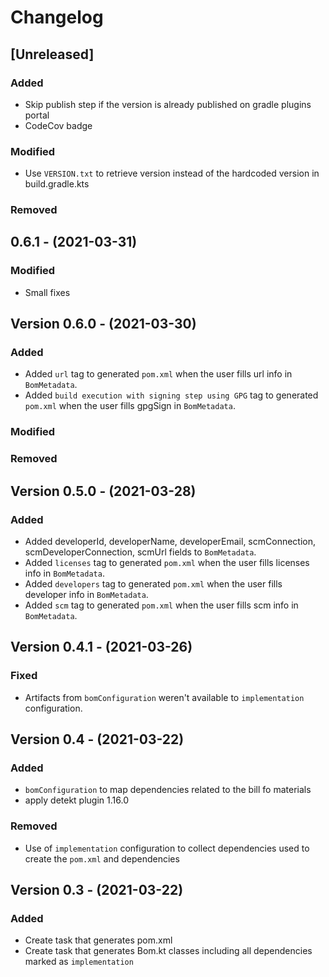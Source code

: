 # Changelog

## [Unreleased]
### Added
- Skip publish step if the version is already published on gradle plugins portal
- CodeCov badge
### Modified
- Use `VERSION.txt` to retrieve version instead of the hardcoded version in build.gradle.kts
### Removed

## 0.6.1 - (2021-03-31)
### Modified
- Small fixes

## Version 0.6.0 - (2021-03-30)
### Added
- Added `url` tag to generated `pom.xml` when the user fills url info in `BomMetadata`.
- Added `build execution with signing step using GPG` tag to generated `pom.xml` when the user fills gpgSign in `BomMetadata`.
### Modified
### Removed

## Version 0.5.0 - (2021-03-28)
### Added
- Added developerId, developerName, developerEmail, scmConnection, scmDeveloperConnection, scmUrl fields to `BomMetadata`.
- Added `licenses` tag to generated `pom.xml` when the user fills licenses info in `BomMetadata`.
- Added `developers` tag to generated `pom.xml` when the user fills developer info in `BomMetadata`.
- Added `scm` tag to generated `pom.xml` when the user fills scm info in `BomMetadata`.

## Version 0.4.1 - (2021-03-26)
### Fixed
- Artifacts from `bomConfiguration` weren't available to `implementation` configuration.

## Version 0.4 - (2021-03-22)
### Added
- `bomConfiguration` to map dependencies related to the bill fo materials
- apply detekt plugin 1.16.0

### Removed
- Use of `implementation` configuration to collect dependencies used to create the `pom.xml` and dependencies

## Version 0.3 - (2021-03-22)
### Added
- Create task that generates pom.xml
- Create task that generates Bom.kt classes including all dependencies marked as `implementation`
